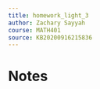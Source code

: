 ```yaml
---
title: homework_light_3
author: Zachary Sayyah
course: MATH401
source: KB20200916215836
---
```


# Notes
